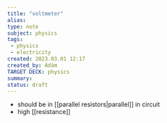 ```yaml
---
title: "voltmeter"
alias: 
type: note
subject: physics
tags:
 - physics
 - electricity
created: 2023.03.01 12:17
created_by: Ádám
TARGET DECK: physics
summary: 
status: draft 
---
```

- should be in [[parallel resistors|parallel]] in circuit
- high [[resistance]] 